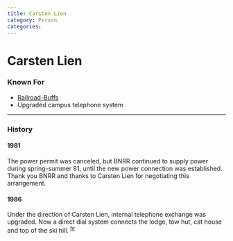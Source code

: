 ```yaml
---
title: Carsten Lien
category: Person
categories:
---
```

# Carsten Lien
### Known For
- [Railroad-Buffs](Railroad-Buffs)
- Upgraded campus telephone system

---
### History
#### 1981

The power permit was canceled, but BNRR continued to supply power during spring-summer 81, until the new power connection was established. Thank you BNRR and thanks to Carsten Lien for negotiating this arrangement.

#### 1986

Under the direction of Carsten Lien, internal telephone exchange was upgraded. Now a direct dial system connects the lodge, tow hut, cat house and top of the ski hill. <sup>[hr][]</sup>


[hr]: /History/Reports